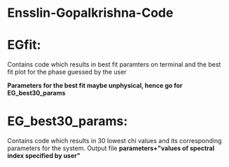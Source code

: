 # Ensslin-Gopalkrishna-Code

# EGfit: 

Contains code which results in best fit paramters on terminal and the best fit plot for the phase guessed by the user

**Parameters for the best fit maybe unphysical, hence go for EG_best30_params**



# EG_best30_params:

Contains code which results in 30 lowest chi values and its corresponding parameters for the system. Output file **parameters+"values of spectral index specified by user"**
